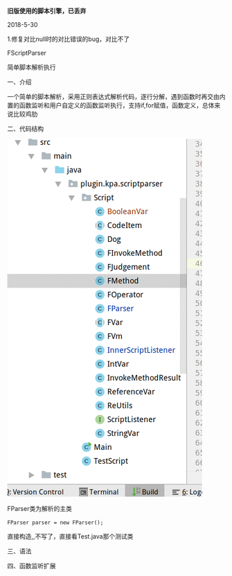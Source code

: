 **旧版使用的脚本引擎，已丢弃**

2018-5-30

1.修复对比null时的对比错误的bug，对比不了

FScriptParser

 

简单脚本解析执行

 

一、介绍

一个简单的脚本解析，采用正则表达式解析代码，逐行分解，遇到函数时再交由内置的函数监听和用户自定义的函数监听执行，支持if,for赋值，函数定义，总体来说比较鸡肋

二、代码结构

![img](README/clip_image002.gif)

FParser类为解析的主类

 

```
FParser parser = new FParser();
```

直接构造,,不写了，直接看Test.java那个测试类

三、语法

四、函数监听扩展